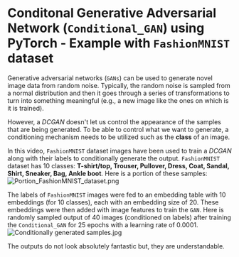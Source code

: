 # Conditonal Generative Adversarial Network (`Conditional_GAN`) using PyTorch - Example with `FashionMNIST` dataset

Generative adversarial networks (`GANs`) can be used to generate novel image data from random noise. Typically, the random noise is sampled from a normal distribution and then it goes through a series of transformations to turn into something meaningful (e.g., a new image like the ones on which is it is trained).

However, a _DCGAN_ doesn't let us control the appearance of the samples that are being generated. To be able to control what we want to generate, a conditioning mechanism needs to be utilized such as the **class** of an image.

In this video, `FashionMNIST` dataset images have been used to train a *DCGAN* along with their labels to conditionally generate the output. `FashionMNIST` dataset has 10 classes: __T-shirt/top, Trouser, Pullover, Dress, Coat, Sandal, Shirt, Sneaker, Bag, Ankle boot__. Here is a portion of these samples:
![Portion_FashionMNIST_dataset.png](https://github.com/randomaccess2023/MG2023/blob/main/Video%2049/Portion_FashionMNIST_dataset.png "Portion_FashionMNIST_dataset.png")

The labels of `FashionMNIST` images were fed to an embedding table with 10 embeddings (for 10 classes), each with an embedding size of 20. These embeddings were then added with image features to train the `GAN`. Here is randomly sampled output of 40 images (conditioned on labels) after training the `Conditional_GAN` for 25 epochs with a learning rate of 0.0001.
![Conditionally generated samples.jpg](https://github.com/randomaccess2023/MG2023/blob/main/Video%2049/Conditionally%20generated%20samples.jpg "Conditionally generated samples.jpg")

The outputs do not look absolutely fantastic but, they are understandable.
